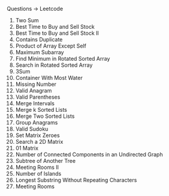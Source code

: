 Questions -> Leetcode

1. Two Sum
2. Best Time to Buy and Sell Stock
3. Best Time to Buy and Sell Stock II
4. Contains Duplicate
5. Product of Array Except Self
6. Maximum Subarray
7. Find Minimum in Rotated Sorted Array
8. Search in Rotated Sorted Array
9. 3Sum
10. Container With Most Water
11. Missing Number
12. Valid Anagram
13. Valid Parentheses
14. Merge Intervals
15. Merge k Sorted Lists
16. Merge Two Sorted Lists
17. Group Anagrams
18. Valid Sudoku
19. Set Matrix Zeroes
20. Search a 2D Matrix
21. 01 Matrix
22. Number of Connected Components in an Undirected Graph
23. Subtree of Another Tree
24. Meeting Rooms II
25. Number of Islands
26. Longest Substring Without Repeating Characters
27. Meeting Rooms